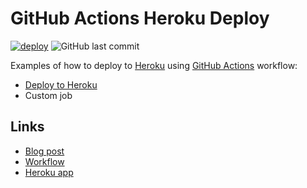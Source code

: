 # GitHub Actions Heroku Deploy

[![deploy](https://github.com/remarkablemark/github-actions-heroku-deploy/actions/workflows/deploy.yml/badge.svg)](https://github.com/remarkablemark/github-actions-heroku-deploy/actions/workflows/deploy.yml)
![GitHub last commit](https://img.shields.io/github/last-commit/remarkablemark/github-actions-heroku-deploy)

Examples of how to deploy to [Heroku](https://www.heroku.com/) using [GitHub Actions](https://github.com/features/actions) workflow:

- [Deploy to Heroku](https://github.com/marketplace/actions/deploy-to-heroku)
- Custom job

## Links

- [Blog post](https://b.remarkabl.org/3rIpNP3)
- [Workflow](https://github.com/remarkablemark/github-actions-heroku-deploy/blob/master/.github/workflows/deploy.yml)
- [Heroku app](https://github-actions-heroku-deploy.herokuapp.com/)

